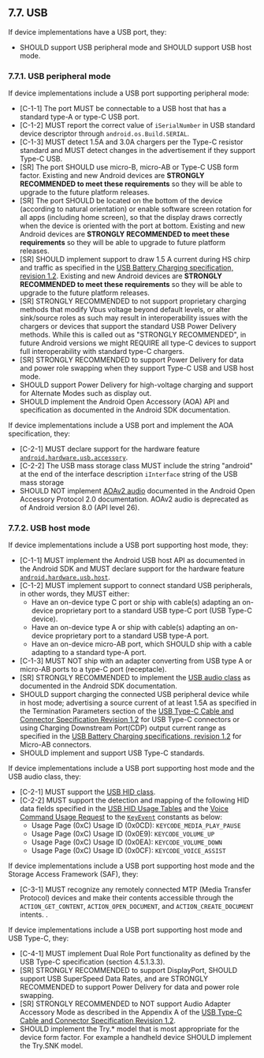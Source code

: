 ## 7.7\. USB

If device implementations have a USB port, they:

*    SHOULD support USB peripheral mode and SHOULD support USB host mode.

### 7.7.1\. USB peripheral mode

If device implementations include a USB port supporting peripheral mode:

*    [C-1-1] The port MUST be connectable to a USB host that has a standard
type-A or type-C USB port.
*    [C-1-2] MUST report the correct value of `iSerialNumber` in USB standard
device descriptor through `android.os.Build.SERIAL`.
*    [C-1-3]  MUST detect 1.5A and 3.0A chargers per the Type-C resistor
standard and MUST detect changes in the advertisement if they support
Type-C USB.
*    [SR] The port SHOULD use micro-B, micro-AB or Type-C USB form factor.
Existing and new Android devices are **STRONGLY RECOMMENDED to meet these
requirements** so they will be able to upgrade to the future platform releases.
*    [SR] The port SHOULD be located on the bottom of the device
(according to natural orientation) or enable software screen rotation for
all apps (including home screen), so that the display draws correctly when
the device is oriented with the port at bottom. Existing and new Android
devices are **STRONGLY RECOMMENDED to meet these requirements** so they will
be able to upgrade to future platform releases.
*    [SR] SHOULD implement support to draw 1.5 A current during HS chirp
and traffic as specified in the [USB Battery Charging specification, revision 1.2](http://www.usb.org/developers/docs/devclass_docs/BCv1.2_070312.zip).
Existing and new Android devices are **STRONGLY RECOMMENDED to meet these
requirements** so they will be able to upgrade to the future platform releases.
*    [SR] STRONGLY RECOMMENDED to not support proprietary
charging methods that modify Vbus voltage beyond default levels, or alter
sink/source roles as such may result in interoperability issues with the
chargers or devices that support the standard USB Power Delivery methods. While
this is called out as "STRONGLY RECOMMENDED", in future Android versions we
might REQUIRE all type-C devices to support full interoperability with standard
type-C chargers.
*    [SR] STRONGLY RECOMMENDED to support Power Delivery for data and
power role swapping when they support Type-C USB and USB host mode.
*    SHOULD support Power Delivery for high-voltage charging and support for
Alternate Modes such as display out.
*    SHOULD implement the Android Open Accessory (AOA) API and specification as
documented in the Android SDK documentation.

If device implementations include a USB port and implement the AOA
specification, they:

*    [C-2-1] MUST declare support for the hardware feature
[`android.hardware.usb.accessory`](http://developer.android.com/guide/topics/connectivity/usb/accessory.html).
*    [C-2-2] The USB mass storage class MUST include the string "android" at the
end of the interface description `iInterface` string of the USB mass storage
*    SHOULD NOT implement [AOAv2 audio](https://source.android.com/devices/accessories/aoa2#audio-support)
documented in the Android Open Accessory Protocol 2.0 documentation. AOAv2 audio
is deprecated as of Android version 8.0 (API level 26).


### 7.7.2\. USB host mode

If device implementations include a USB port supporting host mode, they:

*   [C-1-1] MUST implement the Android USB host API as documented in the
Android SDK and MUST declare support for the hardware feature
[`android.hardware.usb.host`](http://developer.android.com/guide/topics/connectivity/usb/host.html).
*   [C-1-2] MUST implement support to connect standard USB peripherals,
in other words, they MUST either:
     *   Have an on-device type C port or ship with cable(s) adapting an on-device
     proprietary port to a standard USB type-C port (USB Type-C device).
     *   Have an on-device type A or ship with cable(s) adapting an on-device
     proprietary port to a standard USB type-A port.
     *   Have an on-device micro-AB port, which SHOULD ship with a cable adapting
     to a standard type-A port.
*   [C-1-3] MUST NOT ship with an adapter converting from USB type A or
micro-AB ports to a type-C port (receptacle).
*   [SR] STRONGLY RECOMMENDED to implement the [USB audio class](
http://developer.android.com/reference/android/hardware/usb/UsbConstants.html#USB_CLASS_AUDIO)
as documented in the Android SDK documentation.
*   SHOULD support charging the connected USB peripheral device while in host
    mode; advertising a source current of at least 1.5A as specified in the
    Termination Parameters section of the
    [USB Type-C Cable and Connector Specification Revision 1.2](
    http://www.usb.org/developers/docs/usb_31_021517.zip) for USB Type-C
    connectors or using Charging Downstream Port(CDP) output current range as
    specified in the [USB Battery Charging specifications, revision 1.2](
    http://www.usb.org/developers/docs/devclass_docs/BCv1.2_070312.zip)
    for Micro-AB connectors.
*   SHOULD implement and support USB Type-C standards.

If device implementations include a USB port supporting host mode and the USB
audio class, they:

*    [C-2-1] MUST support the [USB HID class](https://developer.android.com/reference/android/hardware/usb/UsbConstants.html#USB_CLASS_HID).
*    [C-2-2] MUST support the detection and mapping of the following HID data
fields specified in the [USB HID Usage Tables](http://www.usb.org/developers/hidpage/Hut1_12v2.pdf)
and the [Voice Command Usage Request](http://www.usb.org/developers/hidpage/Voice_Command_Usage.pdf)
to the [`KeyEvent`](https://developer.android.com/reference/android/view/KeyEvent.html)
constants as below:
       *   Usage Page (0xC) Usage ID (0x0CD): `KEYCODE_MEDIA_PLAY_PAUSE`
       *   Usage Page (0xC) Usage ID (0x0E9): `KEYCODE_VOLUME_UP`
       *   Usage Page (0xC) Usage ID (0x0EA): `KEYCODE_VOLUME_DOWN`
       *   Usage Page (0xC) Usage ID (0x0CF): `KEYCODE_VOICE_ASSIST`


If device implementations include a USB port supporting host mode and
the Storage Access Framework (SAF), they:

*   [C-3-1] MUST recognize any remotely connected MTP (Media Transfer Protocol)
devices and make their contents accessible through the `ACTION_GET_CONTENT`,
`ACTION_OPEN_DOCUMENT`, and `ACTION_CREATE_DOCUMENT` intents. .

If device implementations include a USB port supporting host mode and USB
Type-C, they:

*   [C-4-1] MUST implement Dual Role Port functionality as defined by the USB
Type-C specification (section 4.5.1.3.3).
*   [SR] STRONGLY RECOMMENDED to support DisplayPort, SHOULD support USB
SuperSpeed Data Rates, and are STRONGLY RECOMMENDED to support Power Delivery
for data and power role swapping.
*   [SR] STRONGLY RECOMMENDED to NOT support Audio Adapter Accessory Mode as
described in the Appendix A of the
[USB Type-C Cable and Connector Specification Revision 1.2](
http://www.usb.org/developers/docs/).
*   SHOULD implement the Try.\* model that is most appropriate for the
device form factor. For example a handheld device SHOULD implement the
Try.SNK model.
